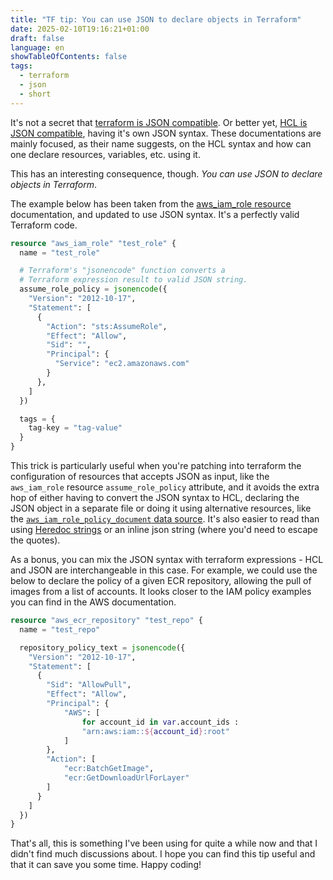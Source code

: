 ```yaml
---
title: "TF tip: You can use JSON to declare objects in Terraform"
date: 2025-02-10T19:16:21+01:00
draft: false
language: en
showTableOfContents: false
tags:
  - terraform
  - json
  - short
---
```


It's not a secret that [terraform is JSON compatible](https://developer.hashicorp.com/terraform/language/syntax/json). Or better yet, [HCL is JSON compatible](https://github.com/hashicorp/hcl/blob/main/json/spec.md), having it's own JSON syntax. These documentations are mainly focused, as their name suggests, on the HCL syntax and how can one declare resources, variables, etc. using it.

This has an interesting consequence, though. _You can use JSON to declare objects in Terraform_.

The example below has been taken from the [aws_iam_role resource](https://registry.terraform.io/providers/hashicorp/aws/latest/docs/resources/iam_role) documentation, and updated to use JSON syntax. It's a perfectly valid Terraform code.

```terraform
resource "aws_iam_role" "test_role" {
  name = "test_role"

  # Terraform's "jsonencode" function converts a
  # Terraform expression result to valid JSON string.
  assume_role_policy = jsonencode({
    "Version": "2012-10-17",
    "Statement": [
      {
        "Action": "sts:AssumeRole",
        "Effect": "Allow",
        "Sid": "",
        "Principal": {
          "Service": "ec2.amazonaws.com"
        }
      },
    ]
  })

  tags = {
    tag-key = "tag-value"
  }
}
```

This trick is particularly useful when you're patching into terraform the configuration of resources that accepts JSON as input, like the `aws_iam_role` resource `assume_role_policy` attribute, and it avoids the extra hop of either having to convert the JSON syntax to HCL, declaring the JSON object in a separate file or doing it using alternative resources, like the [`aws_iam_role_policy_document` data source](https://registry.terraform.io/providers/hashicorp/aws/latest/docs/data-sources/iam_policy_document). It's also easier to read than using [Heredoc strings](http://developer.hashicorp.com/terraform/language/expressions/strings#heredoc-strings) or an inline json string (where you'd need to escape the quotes).

As a bonus, you can mix the JSON syntax with terraform expressions - HCL and JSON are interchangeable in this case. For example, we could use the below to declare the policy of a given ECR repository, allowing the pull of images from a list of accounts. It looks closer to the IAM policy examples you can find in the AWS documentation.


```terraform
resource "aws_ecr_repository" "test_repo" {
  name = "test_repo"

  repository_policy_text = jsonencode({
    "Version": "2012-10-17",
    "Statement": [
      {
        "Sid": "AllowPull",
        "Effect": "Allow",
        "Principal": {
            "AWS": [
                for account_id in var.account_ids :
                "arn:aws:iam::${account_id}:root"
            ]
        },
        "Action": [
            "ecr:BatchGetImage",
            "ecr:GetDownloadUrlForLayer"
        ]
      }
    ]
  })
}
```

That's all, this is something I've been using for quite a while now and that I didn't find much discussions about. I hope you can find this tip useful and that it can save you some time. Happy coding!
